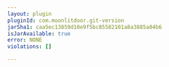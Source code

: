 ```yaml
---
layout: plugin
pluginId: com.moonlitdoor.git-version
jarSha1: caa5ec13859d10e9f5bc85582101a8a3885a84b6
isJarAvailable: true
error: NONE
violations: []

---
```

